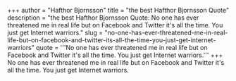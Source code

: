 +++
author = "Hafthor Bjornsson"
title = "the best Hafthor Bjornsson Quote"
description = "the best Hafthor Bjornsson Quote: No one has ever threatened me in real life but on Facebook and Twitter it's all the time. You just get Internet warriors."
slug = "no-one-has-ever-threatened-me-in-real-life-but-on-facebook-and-twitter-its-all-the-time-you-just-get-internet-warriors"
quote = '''No one has ever threatened me in real life but on Facebook and Twitter it's all the time. You just get Internet warriors.'''
+++
No one has ever threatened me in real life but on Facebook and Twitter it's all the time. You just get Internet warriors.

